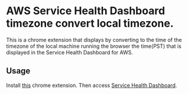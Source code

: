 AWS Service Health Dashboard timezone convert local timezone.
==============================

This is a chrome extension that displays by converting to the time of the timezone of the local machine running the browser the time(PST) that is displayed in the Service Health Dashboard for AWS.

## Usage

Install [this](https://chrome.google.com/webstore/detail/aws-dashboard-timezone-co/mkkcilnmkejhnajoifdkfbbnjlhfegej) chrome extension.
Then access [Service Health Dashboard](http://status.aws.amazon.com/).
